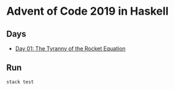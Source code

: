 # Advent of Code 2019 in Haskell

## Days

- [Day 01: The Tyranny of the Rocket Equation](https://github.com/haskellicious/aoc2019/tree/master/day01)

## Run

    stack test
